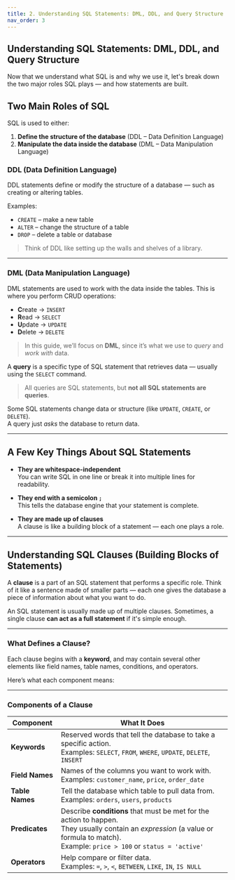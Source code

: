 ```yaml
---
title: 2. Understanding SQL Statements: DML, DDL, and Query Structure
nav_order: 3
---
```


## Understanding SQL Statements: DML, DDL, and Query Structure

Now that we understand what SQL is and why we use it, let's break down the two major roles SQL plays — and how statements are built.

##  Two Main Roles of SQL

SQL is used to either:

1. **Define the structure of the database** (DDL – Data Definition Language)
2. **Manipulate the data inside the database** (DML – Data Manipulation Language)

###  DDL (Data Definition Language)
DDL statements define or modify the structure of a database — such as creating or altering tables.

Examples:
- `CREATE` – make a new table
- `ALTER` – change the structure of a table
- `DROP` – delete a table or database

>  Think of DDL like setting up the walls and shelves of a library.

---

###  DML (Data Manipulation Language)
DML statements are used to work with the data inside the tables. This is where you perform CRUD operations:

- **C**reate → `INSERT`
- **R**ead → `SELECT`
- **U**pdate → `UPDATE`
- **D**elete → `DELETE`

>  In this guide, we’ll focus on **DML**, since it’s what we use to *query* and *work with* data.

A **query** is a specific type of SQL statement that retrieves data — usually using the `SELECT` command.

> All queries are SQL statements, but **not all SQL statements are queries**.

Some SQL statements change data or structure (like `UPDATE`, `CREATE`, or `DELETE`).  
A query just *asks* the database to return data.

---

##  A Few Key Things About SQL Statements

- **They are whitespace-independent**  
  You can write SQL in one line or break it into multiple lines for readability.

- **They end with a semicolon `;`**  
  This tells the database engine that your statement is complete.

- **They are made up of clauses**  
  A clause is like a building block of a statement — each one plays a role.

---

##  Understanding SQL Clauses (Building Blocks of Statements)

A **clause** is a part of an SQL statement that performs a specific role. Think of it like a sentence made of smaller parts — each one gives the database a piece of information about what you want to do.

An SQL statement is usually made up of multiple clauses. Sometimes, a single clause **can act as a full statement** if it's simple enough.

---

###  What Defines a Clause?

Each clause begins with a **keyword**, and may contain several other elements like field names, table names, conditions, and operators.

Here’s what each component means:

---

###  Components of a Clause

| Component      | What It Does                                                                 |
|----------------|------------------------------------------------------------------------------|
| **Keywords**   | Reserved words that tell the database to take a specific action. <br>Examples: `SELECT`, `FROM`, `WHERE`, `UPDATE`, `DELETE`, `INSERT`|
| **Field Names**| Names of the columns you want to work with.<br>Examples: `customer_name`, `price`, `order_date` |
| **Table Names**| Tell the database which table to pull data from.<br>Examples: `orders`, `users`, `products` |
| **Predicates** | Describe **conditions** that must be met for the action to happen.<br>They usually contain an *expression* (a value or formula to match).<br>Example: `price > 100` or `status = 'active'` |
| **Operators**  | Help compare or filter data.<br>Examples: `=`, `>`, `<`, `BETWEEN`, `LIKE`, `IN`, `IS NULL` |
